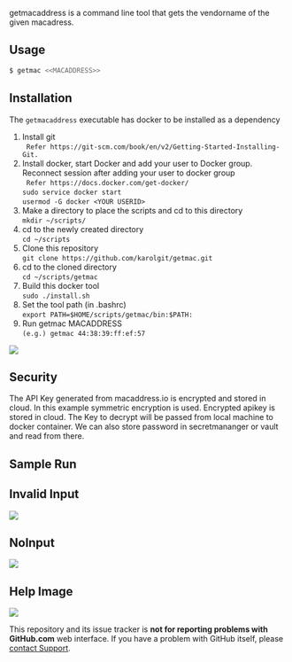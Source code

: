 getmacaddress is a command line tool that gets the vendorname of the given macadress.

Usage
-----

``` sh
$ getmac <<MACADDRESS>>
```

Installation
------------

The `getmacaddress` executable has docker to be installed as a dependency

1. Install git  <BR>
   ``` Refer https://git-scm.com/book/en/v2/Getting-Started-Installing-Git.```<BR>
2. Install docker, start Docker and add your user to Docker group. Reconnect session after adding your user to docker group<BR>
   ``` Refer https://docs.docker.com/get-docker/```   <BR>
   ``` sudo service docker start ``` <BR>
   ``` usermod -G docker <YOUR USERID> ```<BR>
3. Make a directory to place the scripts and cd to this directory<BR>
   ``` mkdir ~/scripts/ ```   <BR>
4. cd to the newly created directory<BR>
   ``` cd ~/scripts  ```   <BR>
5. Clone this repository<BR>
   ``` git clone https://github.com/karolgit/getmac.git ```<BR>
6. cd to the cloned directory <BR>
   ``` cd ~/scripts/getmac  ```<BR>
7. Build this docker tool <BR>
   ```sudo ./install.sh ``` <BR>
8. Set the tool path (in .bashrc) <BR>
   ``` export PATH=$HOME/scripts/getmac/bin:$PATH: ``` <BR>
9. Run getmac MACADDRESS<BR>
   ``` (e.g.) getmac 44:38:39:ff:ef:57 ```<BR>

![](images/install.png)

Security 
--------

The API Key generated from macaddress.io is encrypted and stored in cloud. In this example symmetric encryption is used. Encrypted apikey is stored in cloud. The Key to decrypt will be passed from local machine to docker container. We can also store password in secretmananger or vault and read from there. 

Sample Run 
----------


Invalid Input
-------------
![](images/invalid.png)

NoInput
-------

![](images/noinput.png)

Help Image
----------
![](images/gethelp.png)

This repository and its issue tracker is **not for reporting problems with
GitHub.com** web interface. If you have a problem with GitHub itself, please
[contact Support](https://github.com/contact).
